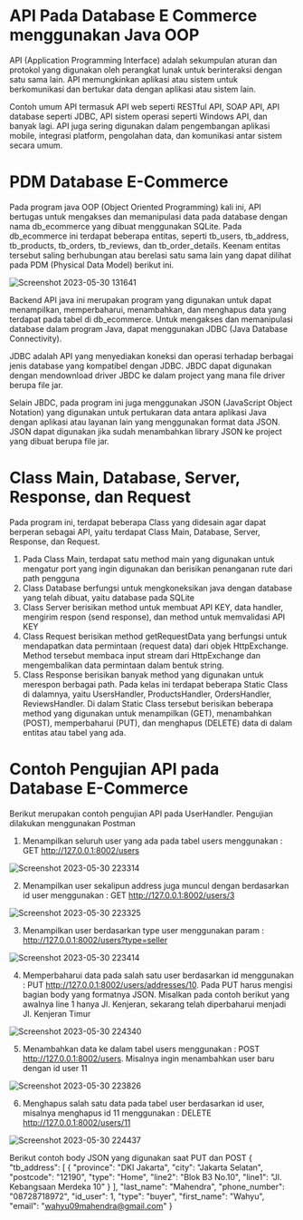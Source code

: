 # API Pada Database E Commerce menggunakan Java OOP

API (Application Programming Interface) adalah sekumpulan aturan dan protokol yang digunakan oleh perangkat lunak untuk berinteraksi dengan satu sama lain. API memungkinkan aplikasi atau sistem untuk berkomunikasi dan bertukar data dengan aplikasi atau sistem lain.


Contoh umum API termasuk API web seperti RESTful API, SOAP API, API database seperti JDBC, API sistem operasi seperti Windows API, dan banyak lagi. API juga sering digunakan dalam pengembangan aplikasi mobile, integrasi platform, pengolahan data, dan komunikasi antar sistem secara umum.


# PDM Database E-Commerce
Pada program java OOP (Object Oriented Programming) kali ini, API bertugas untuk mengakses dan memanipulasi data pada database dengan nama db_ecommerce yang dibuat menggunakan SQLite. Pada db_ecommerce ini terdapat beberapa entitas, seperti tb_users, tb_address, tb_products, tb_orders, tb_reviews, dan tb_order_details. Keenam entitas tersebut saling berhubungan atau berelasi satu sama lain yang dapat dilihat pada PDM (Physical Data Model) berikut ini.


![Screenshot 2023-05-30 131641](https://github.com/BagusWahyuMahendra/Tugas-2-PBO/assets/114908291/9cb4ddff-b40d-42c3-b9c6-d489b054f850)


Backend API java ini merupakan program yang digunakan untuk dapat menampilkan, memperbaharui, menambahkan, dan menghapus data yang terdapat pada tabel di db_ecommerce. Untuk mengakses dan memanipulasi database dalam program Java, dapat menggunakan JDBC (Java Database Connectivity). 


JDBC adalah API yang menyediakan koneksi dan operasi terhadap berbagai jenis database yang kompatibel dengan JDBC. JBDC dapat digunakan dengan mendownload driver JBDC ke dalam project yang mana file driver berupa file jar. 


Selain JBDC, pada program ini juga menggunakan JSON (JavaScript Object Notation) yang digunakan untuk pertukaran data antara aplikasi Java dengan aplikasi atau layanan lain yang menggunakan format data JSON. JSON dapat digunakan jika sudah menambahkan library JSON ke project yang dibuat berupa file jar.



# Class Main, Database, Server, Response, dan Request
Pada program ini, terdapat beberapa Class yang didesain agar dapat berperan sebagai API, yaitu terdapat Class Main, Database, Server, Response, dan Request.
1. Pada Class Main, terdapat satu method main yang digunakan untuk mengatur port yang ingin digunakan dan berisikan penanganan rute dari path pengguna
2. Class Database berfungsi untuk mengkoneksikan java dengan database yang telah dibuat, yaitu database pada SQLite
3. Class Server berisikan method untuk membuat API KEY, data handler, mengirim respon (send response), dan method untuk memvalidasi API KEY
4. Class Request berisikan method getRequestData yang berfungsi untuk mendapatkan data permintaan (request data) dari objek HttpExchange. Method tersebut membaca input stream dari HttpExchange dan mengembalikan data permintaan dalam bentuk string.
5. Class Response berisikan banyak method yang digunakan untuk merespon berbagai path. Pada kelas ini terdapat beberapa Static Class di dalamnya, yaitu UsersHandler, ProductsHandler, OrdersHandler, ReviewsHandler. Di dalam Static Class tersebut berisikan beberapa method yang digunakan untuk menampilkan (GET), menambahkan (POST), memperbaharui (PUT), dan menghapus (DELETE) data di dalam entitas atau tabel yang ada.




# Contoh Pengujian API pada Database E-Commerce
Berikut merupakan contoh pengujian API pada UserHandler. Pengujian dilakukan menggunakan Postman



1. Menampilkan seluruh user yang ada pada tabel users menggunakan : GET http://127.0.0.1:8002/users


![Screenshot 2023-05-30 223314](https://github.com/BagusWahyuMahendra/Tugas-2-PBO/assets/114908291/99d58ce3-f47c-4dc6-a2b0-e3fe96f1c8b3)


2. Menampilkan user sekalipun address juga muncul dengan berdasarkan id user menggunakan : GET http://127.0.0.1:8002/users/3


![Screenshot 2023-05-30 223325](https://github.com/BagusWahyuMahendra/Tugas-2-PBO/assets/114908291/7473ac8e-cd00-4e6f-a5c8-401328c8165e)



3. Menampilkan user berdasarkan type user menggunakan param : http://127.0.0.1:8002/users?type=seller


![Screenshot 2023-05-30 223414](https://github.com/BagusWahyuMahendra/Tugas-2-PBO/assets/114908291/aed01457-5d4c-4620-8076-880ceb099a9e)



4. Memperbaharui data pada salah satu user berdasarkan id menggunakan : PUT http://127.0.0.1:8002/users/addresses/10. Pada PUT harus mengisi bagian body yang formatnya JSON. Misalkan pada contoh berikut yang awalnya line 1 hanya Jl. Kenjeran, sekarang telah diperbaharui menjadi Jl. Kenjeran Timur


![Screenshot 2023-05-30 224340](https://github.com/BagusWahyuMahendra/Tugas-2-PBO/assets/114908291/5a29c4bc-6a24-4b72-ae28-585b6722f95b)



5. Menambahkan data ke dalam tabel users menggunakan : POST http://127.0.0.1:8002/users. Misalnya ingin menambahkan user baru dengan id user 11



![Screenshot 2023-05-30 223826](https://github.com/BagusWahyuMahendra/Tugas-2-PBO/assets/114908291/1b935c0d-0936-47fd-afe2-d041a64b5605)




6. Menghapus salah satu data pada tabel user berdasarkan id user, misalnya menghapus id 11 menggunakan : DELETE http://127.0.0.1:8002/users/11



![Screenshot 2023-05-30 224437](https://github.com/BagusWahyuMahendra/Tugas-2-PBO/assets/114908291/31a6d691-aa04-4069-ba74-346f21487e8b)



Berikut contoh body JSON yang digunakan saat PUT dan POST
{
    "tb_address": [
        {
            "province": "DKI Jakarta",
            "city": "Jakarta Selatan",
            "postcode": "12190",
            "type": "Home",
            "line2": "Blok B3 No.10",
            "line1": "Jl. Kebangsaan Merdeka 10"
        }
    ],
    "last_name": "Mahendra",
    "phone_number": "08728718972",
    "id_user": 1,
    "type": "buyer",
    "first_name": "Wahyu",
    "email": "wahyu09mahendra@gmail.com"
}
 
